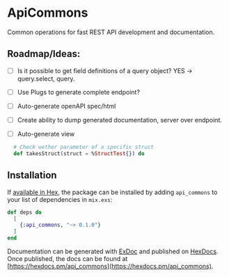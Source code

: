 # ApiCommons

Common operations for fast REST API development and documentation.


## Roadmap/Ideas:
  - [ ] Is it possible to get field definitions of a query object? YES -> query.select, query.
  - [ ] Use Plugs to generate complete endpoint?
  - [ ] Auto-generate openAPI spec/html
  - [ ] Create ability to dump generated documentation, server over endpoint.
  - [ ] Auto-generate view 



  ```elixir
    # Check wether parameter of a specific struct
    def takesStruct(struct = %StructTest{}) do
  ```

## Installation

If [available in Hex](https://hex.pm/docs/publish), the package can be installed
by adding `api_commons` to your list of dependencies in `mix.exs`:

```elixir
def deps do
  [
    {:api_commons, "~> 0.1.0"}
  ]
end
```

Documentation can be generated with [ExDoc](https://github.com/elixir-lang/ex_doc)
and published on [HexDocs](https://hexdocs.pm). Once published, the docs can
be found at [https://hexdocs.pm/api_commons](https://hexdocs.pm/api_commons).

